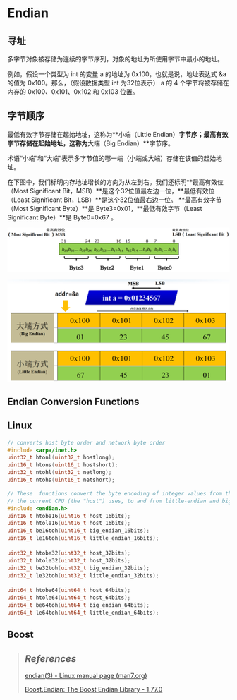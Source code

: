 # Endian

## 寻址

多字节对象被存储为连续的字节序列，对象的地址为所使用字节中最小的地址。

例如，假设一个类型为 int 的变量 a 的地址为 0x100，也就是说，地址表达式 &a 的值为 0x100。那么，（假设数据类型 int 为32位表示） a 的 4 个字节将被存储在内存的 0x100、0x101、0x102 和 0x103 位置。

## 字节顺序

最低有效字节存储在起始地址，这称为**小端（Little Endian）**字节序；最高有效字节存储在起始地址，这称为**大端（Big Endian）**字节序。

术语“小端”和“大端”表示多字节值的哪一端（小端或大端）存储在该值的起始地址。

在下图中，我们标明内存地址增长的方向为从左到右。我们还标明**最高有效位（Most Significant Bit，MSB）**是这个32位值最左边一位，**最低有效位（Least Significant Bit，LSB）**是这个32位值最右边一位。 **最高有效字节（Most Significant Byte）**是 Byte3=0x01，**最低有效字节（Least Significant Byte）**是 Byte0=0x67 。



![](https://github.com/ltimaginea/Computer-Systems-A-Programmer-Perspective/blob/main/ComputerSystemsAProgrammerPerspective/Images/Ch02_InformationPresentationProcess/endian0.png)

![](https://github.com/ltimaginea/Computer-Systems-A-Programmer-Perspective/blob/main/ComputerSystemsAProgrammerPerspective/Images/Ch02_InformationPresentationProcess/endian1.png)



## Endian Conversion Functions

## Linux



```cpp
// converts host byte order and network byte order
#include <arpa/inet.h>
uint32_t htonl(uint32_t hostlong);
uint16_t htons(uint16_t hostshort);
uint32_t ntohl(uint32_t netlong);
uint16_t ntohs(uint16_t netshort);
```



```cpp
// These  functions convert the byte encoding of integer values from the byte order that 
// the current CPU (the "host") uses, to and from little-endian and big-endian byte order.
#include <endian.h>
uint16_t htobe16(uint16_t host_16bits);
uint16_t htole16(uint16_t host_16bits);
uint16_t be16toh(uint16_t big_endian_16bits);
uint16_t le16toh(uint16_t little_endian_16bits);

uint32_t htobe32(uint32_t host_32bits);
uint32_t htole32(uint32_t host_32bits);
uint32_t be32toh(uint32_t big_endian_32bits);
uint32_t le32toh(uint32_t little_endian_32bits);

uint64_t htobe64(uint64_t host_64bits);
uint64_t htole64(uint64_t host_64bits);
uint64_t be64toh(uint64_t big_endian_64bits);
uint64_t le64toh(uint64_t little_endian_64bits);
```



## Boost





> ## *References*
>
> [endian(3) - Linux manual page (man7.org)](https://man7.org/linux/man-pages/man3/endian.3.html)
>
> [Boost.Endian: The Boost Endian Library - 1.77.0](https://www.boost.org/doc/libs/1_77_0/libs/endian/doc/html/endian.html)
>
> 

